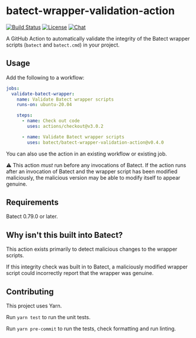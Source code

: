 # batect-wrapper-validation-action

[![Build Status](https://github.com/batect/batect-wrapper-validation-action/workflows/CI/badge.svg)](https://github.com/batect/batect-wrapper-validation-action/actions?query=workflow%3ACI+branch%3Amain)
[![License](https://img.shields.io/github/license/batect/batect-wrapper-validation-action.svg)](https://opensource.org/licenses/Apache-2.0)
[![Chat](https://img.shields.io/badge/chat-on%20GitHub%20Discussions-brightgreen.svg)](https://github.com/batect/batect/discussions)

A GitHub Action to automatically validate the integrity of the Batect wrapper scripts (`batect` and `batect.cmd`) in your project.

## Usage

Add the following to a workflow:

```yaml
jobs:
  validate-batect-wrapper:
    name: Validate Batect wrapper scripts
    runs-on: ubuntu-20.04

    steps:
      - name: Check out code
        uses: actions/checkout@v3.0.2

      - name: Validate Batect wrapper scripts
        uses: batect/batect-wrapper-validation-action@v0.4.0
```

You can also use the action in an existing workflow or existing job.

:warning: This action _must_ run before any invocations of Batect.
If the action runs after an invocation of Batect and the wrapper script has been modified maliciously, the malicious version may be able
to modify itself to appear genuine.

## Requirements

Batect 0.79.0 or later.

## Why isn't this built into Batect?

This action exists primarily to detect malicious changes to the wrapper scripts.

If this integrity check was built in to Batect, a maliciously modified wrapper script could incorrectly report that the wrapper was genuine.

## Contributing

This project uses Yarn.

Run `yarn test` to run the unit tests.

Run `yarn pre-commit` to run the tests, check formatting and run linting.
